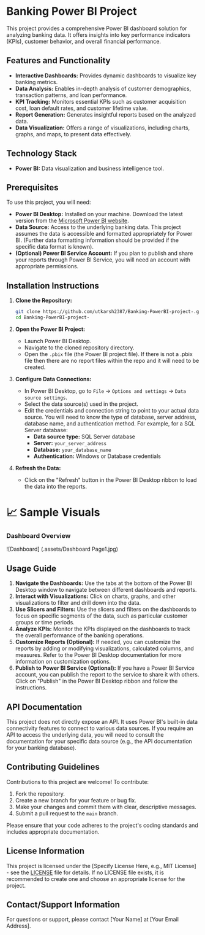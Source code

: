 # Banking Power BI Project

This project provides a comprehensive Power BI dashboard solution for analyzing banking data. It offers insights into key performance indicators (KPIs), customer behavior, and overall financial performance.

## Features and Functionality

*   **Interactive Dashboards:**  Provides dynamic dashboards to visualize key banking metrics.
*   **Data Analysis:** Enables in-depth analysis of customer demographics, transaction patterns, and loan performance.
*   **KPI Tracking:**  Monitors essential KPIs such as customer acquisition cost, loan default rates, and customer lifetime value.
*   **Report Generation:** Generates insightful reports based on the analyzed data.
*   **Data Visualization:**  Offers a range of visualizations, including charts, graphs, and maps, to present data effectively.

## Technology Stack

*   **Power BI:** Data visualization and business intelligence tool.

## Prerequisites

To use this project, you will need:

*   **Power BI Desktop:**  Installed on your machine.  Download the latest version from the [Microsoft Power BI website](https://powerbi.microsoft.com/desktop/).
*   **Data Source:** Access to the underlying banking data.  This project assumes the data is accessible and formatted appropriately for Power BI. (Further data formatting information should be provided if the specific data format is known).
*   **(Optional) Power BI Service Account:** If you plan to publish and share your reports through Power BI Service, you will need an account with appropriate permissions.

## Installation Instructions

1.  **Clone the Repository:**

    ```bash
    git clone https://github.com/utkarsh2387/Banking-PowerBI-project-.git
    cd Banking-PowerBI-project-
    ```

2.  **Open the Power BI Project:**

    *   Launch Power BI Desktop.
    *   Navigate to the cloned repository directory.
    *   Open the `.pbix` file (the Power BI project file). If there is not a .pbix file then there are no report files within the repo and it will need to be created.

3.  **Configure Data Connections:**

    *   In Power BI Desktop, go to `File` -> `Options and settings` -> `Data source settings`.
    *   Select the data source(s) used in the project.
    *   Edit the credentials and connection string to point to your actual data source. You will need to know the type of database, server address, database name, and authentication method.  For example, for a SQL Server database:
        *   **Data source type:** SQL Server database
        *   **Server:** `your_server_address`
        *   **Database:** `your_database_name`
        *   **Authentication:** Windows or Database credentials

4.  **Refresh the Data:**

    *   Click on the "Refresh" button in the Power BI Desktop ribbon to load the data into the reports.
  

# 📈 Sample Visuals
###  Dashboard Overview
![Dashboard] (.assets/Dashboard Page1.jpg)

## Usage Guide

1.  **Navigate the Dashboards:** Use the tabs at the bottom of the Power BI Desktop window to navigate between different dashboards and reports.
2.  **Interact with Visualizations:** Click on charts, graphs, and other visualizations to filter and drill down into the data.
3.  **Use Slicers and Filters:**  Use the slicers and filters on the dashboards to focus on specific segments of the data, such as particular customer groups or time periods.
4.  **Analyze KPIs:**  Monitor the KPIs displayed on the dashboards to track the overall performance of the banking operations.
5.  **Customize Reports (Optional):**  If needed, you can customize the reports by adding or modifying visualizations, calculated columns, and measures.  Refer to the Power BI Desktop documentation for more information on customization options.
6.  **Publish to Power BI Service (Optional):** If you have a Power BI Service account, you can publish the report to the service to share it with others.  Click on "Publish" in the Power BI Desktop ribbon and follow the instructions.

## API Documentation

This project does not directly expose an API. It uses Power BI's built-in data connectivity features to connect to various data sources.  If you require an API to access the underlying data, you will need to consult the documentation for your specific data source (e.g., the API documentation for your banking database).

## Contributing Guidelines

Contributions to this project are welcome! To contribute:

1.  Fork the repository.
2.  Create a new branch for your feature or bug fix.
3.  Make your changes and commit them with clear, descriptive messages.
4.  Submit a pull request to the `main` branch.

Please ensure that your code adheres to the project's coding standards and includes appropriate documentation.

## License Information

This project is licensed under the [Specify License Here, e.g., MIT License] - see the [LICENSE](LICENSE) file for details. If no LICENSE file exists, it is recommended to create one and choose an appropriate license for the project.

## Contact/Support Information

For questions or support, please contact [Your Name] at [Your Email Address].
